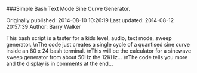 ###Simple Bash Text Mode Sine Curve Generator.

Originally published: 2014-08-10 10:26:19
Last updated: 2014-08-12 20:57:39
Author: Barry Walker

This bash script is a taster for a kids level, audio, text mode, sweep generator.\nThe code just creates a single cycle of a quantised sine curve inside an 80 x 24 bash terminal.\nThis will be the calculator for a sinewave sweep generator from about 50Hz the 12KHz...\nThe code tells you more and the display is in comments at the end...